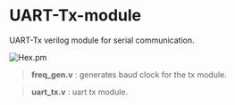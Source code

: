 # UART-Tx-module
UART-Tx verilog module for serial communication.


![Hex.pm](https://img.shields.io/hexpm/l/apa)
>**freq_gen.v** : generates baud clock for the tx module.



>**uart_tx.v** : uart tx module.
